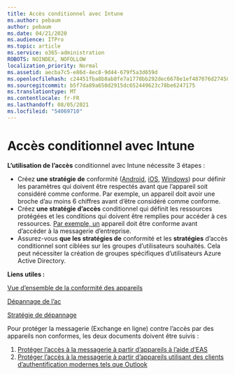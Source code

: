 ```yaml
---
title: Accès conditionnel avec Intune
ms.author: pebaum
author: pebaum
ms.date: 04/21/2020
ms.audience: ITPro
ms.topic: article
ms.service: o365-administration
ROBOTS: NOINDEX, NOFOLLOW
localization_priority: Normal
ms.assetid: aecba7c5-e86d-4ec8-9d44-679f5a3d659d
ms.openlocfilehash: c24451fba8b8ab8fe7a1778bb292dec6678e1ef487076d27458c9aeb4963c683
ms.sourcegitcommit: b5f7da89a650d2915dc652449623c78be6247175
ms.translationtype: MT
ms.contentlocale: fr-FR
ms.lasthandoff: 08/05/2021
ms.locfileid: "54069710"
---
```

# <a name="conditional-access-with-intune"></a>Accès conditionnel avec Intune

**L’utilisation de l’accès** conditionnel avec Intune nécessite 3 étapes :

- Créez **une stratégie de** conformité ([Android](https://docs.microsoft.com/intune/compliance-policy-create-android), [iOS](https://docs.microsoft.com/intune/compliance-policy-create-ios), [Windows](https://docs.microsoft.com//intune/compliance-policy-create-windows)) pour définir les paramètres qui doivent être respectés avant que l’appareil soit considéré comme conforme. Par exemple, un appareil doit avoir une broche d’au moins 6 chiffres avant d’être considéré comme conforme.
- Créez **une stratégie d’accès**  conditionnel qui définit les ressources protégées et les conditions qui doivent être remplies pour accéder à ces ressources.  [Par exemple, un](https://docs.microsoft.com/intune/tutorial-protect-email-on-unmanaged-devices#create-conditional-access-policies)  appareil doit être conforme avant d’accéder à la messagerie d’entreprise.
- Assurez-vous **que les stratégies de**  conformité et les  **stratégies**  d’accès conditionnel sont ciblées sur les groupes d’utilisateurs souhaités. Cela peut nécessiter la création de groupes spécifiques d’utilisateurs Azure Active Directory.

**Liens utiles :**

[Vue d’ensemble de la conformité des appareils](https://docs.microsoft.com/intune/device-compliance-get-started)

[Dépannage de l’ac](https://docs.microsoft.com/intune/troubleshoot-conditional-access)

[Stratégie de dépannage](https://docs.microsoft.com/troubleshoot/mem/intune/troubleshoot-policies-in-microsoft-intune)

Pour protéger la messagerie (Exchange en ligne) contre l’accès par des appareils non conformes, les deux documents doivent être suivis :

1. [Protéger l’accès à la messagerie à partir d’appareils à l’aide d’EAS](https://docs.microsoft.com/intune/tutorial-protect-email-on-unmanaged-devices)
2. [Protéger l’accès à la messagerie à partir d’appareils utilisant des clients d’authentification modernes tels que Outlook](https://docs.microsoft.com/intune/tutorial-protect-email-on-enrolled-devices)